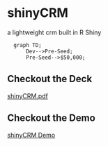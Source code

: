 # shinyCRM
a lightweight crm built in R Shiny

```mermaid
  graph TD;
      Dev-->Pre-Seed;
      Pre-Seed-->$50,000;
```
## Checkout the Deck
[shinyCRM.pdf](https://github.com/mattmajestic/shinyCRM/shinyCRM.pdf)

## Checkout the Demo 
[shinyCRM Demo](https://mmajestic.shinyapps.io/shinyCRM)